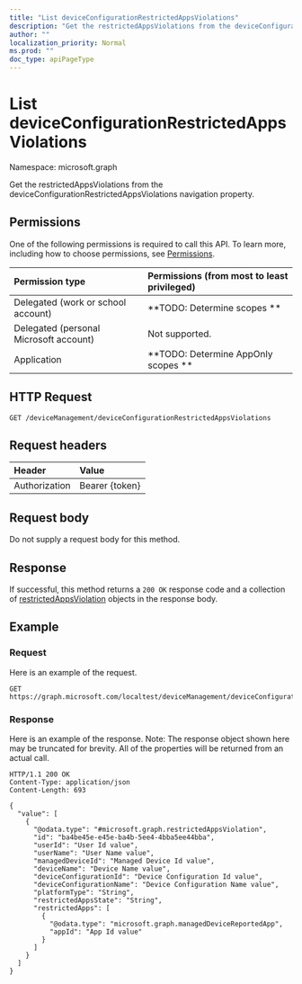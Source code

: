 ```yaml
---
title: "List deviceConfigurationRestrictedAppsViolations"
description: "Get the restrictedAppsViolations from the deviceConfigurationRestrictedAppsViolations navigation property."
author: ""
localization_priority: Normal
ms.prod: ""
doc_type: apiPageType
---
```


# List deviceConfigurationRestrictedAppsViolations

Namespace: microsoft.graph

Get the restrictedAppsViolations from the deviceConfigurationRestrictedAppsViolations navigation property.

## Permissions
One of the following permissions is required to call this API. To learn more, including how to choose permissions, see [Permissions](/concepts/permissions-reference.md).

|Permission type|Permissions (from most to least privileged)|
|:---|:---|
|Delegated (work or school account)|**TODO: Determine scopes **|
|Delegated (personal Microsoft account)|Not supported.|
|Application|**TODO: Determine AppOnly scopes **|

## HTTP Request
<!-- {
  "blockType": "ignored"
}
-->
``` http
GET /deviceManagement/deviceConfigurationRestrictedAppsViolations
```

## Request headers
|Header|Value|
|:---|:---|
|Authorization|Bearer {token}|

## Request body
Do not supply a request body for this method.

## Response
If successful, this method returns a `200 OK` response code and a collection of [restrictedAppsViolation](../resources/restrictedappsviolation.md) objects in the response body.

## Example

### Request
Here is an example of the request.
<!-- {
  "blockType": "request",
  "name": "get_restrictedappsviolation"
}
-->
``` http
GET https://graph.microsoft.com/localtest/deviceManagement/deviceConfigurationRestrictedAppsViolations
```

### Response
Here is an example of the response. Note: The response object shown here may be truncated for brevity. All of the properties will be returned from an actual call.
<!-- {
  "blockType": "response",
  "truncated": true,
  "@odata.type": "collection(microsoft.graph.restrictedappsviolation)"
}
-->
``` http
HTTP/1.1 200 OK
Content-Type: application/json
Content-Length: 693

{
  "value": [
    {
      "@odata.type": "#microsoft.graph.restrictedAppsViolation",
      "id": "ba4be45e-e45e-ba4b-5ee4-4bba5ee44bba",
      "userId": "User Id value",
      "userName": "User Name value",
      "managedDeviceId": "Managed Device Id value",
      "deviceName": "Device Name value",
      "deviceConfigurationId": "Device Configuration Id value",
      "deviceConfigurationName": "Device Configuration Name value",
      "platformType": "String",
      "restrictedAppsState": "String",
      "restrictedApps": [
        {
          "@odata.type": "microsoft.graph.managedDeviceReportedApp",
          "appId": "App Id value"
        }
      ]
    }
  ]
}
```

